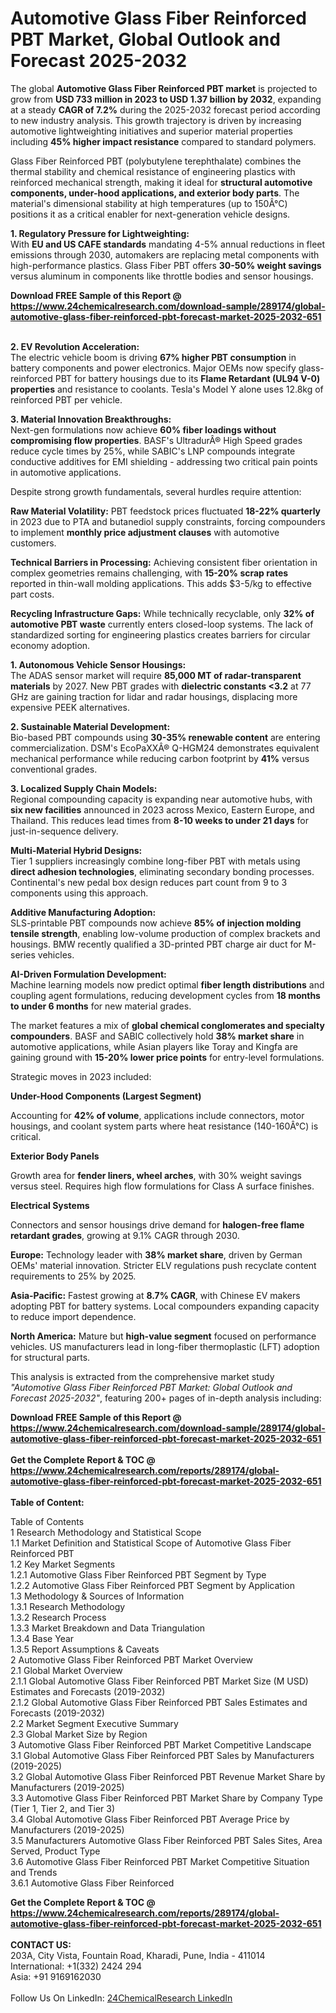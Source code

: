 <h1>Automotive Glass Fiber Reinforced PBT Market, Global Outlook and Forecast 2025-2032</h1><p>The global <strong>Automotive Glass Fiber Reinforced PBT market</strong> is projected to grow from <strong>USD 733 million in 2023 to USD 1.37 billion by 2032</strong>, expanding at a steady <strong>CAGR of 7.2%</strong> during the 2025-2032 forecast period according to new industry analysis. This growth trajectory is driven by increasing automotive lightweighting initiatives and superior material properties including <strong>45% higher impact resistance</strong> compared to standard polymers.</p><p>Glass Fiber Reinforced PBT (polybutylene terephthalate) combines the thermal stability and chemical resistance of engineering plastics with reinforced mechanical strength, making it ideal for <strong>structural automotive components, under-hood applications, and exterior body parts</strong>. The material's dimensional stability at high temperatures (up to 150Â°C) positions it as a critical enabler for next-generation vehicle designs.</p><p><strong>1. Regulatory Pressure for Lightweighting:</strong><br>
With <strong>EU and US CAFE standards</strong> mandating 4-5% annual reductions in fleet emissions through 2030, automakers are replacing metal components with high-performance plastics. Glass Fiber PBT offers <strong>30-50% weight savings</strong> versus aluminum in components like throttle bodies and sensor housings.</p><div><b>Download FREE Sample of this Report @ 
            <a href="https://www.24chemicalresearch.com/download-sample/289174/global-automotive-glass-fiber-reinforced-pbt-forecast-market-2025-2032-651">
            https://www.24chemicalresearch.com/download-sample/289174/global-automotive-glass-fiber-reinforced-pbt-forecast-market-2025-2032-651</a></b></div><br><p><strong>2. EV Revolution Acceleration:</strong><br>
The electric vehicle boom is driving <strong>67% higher PBT consumption</strong> in battery components and power electronics. Major OEMs now specify glass-reinforced PBT for battery housings due to its <strong>Flame Retardant (UL94 V-0) properties</strong> and resistance to coolants. Tesla's Model Y alone uses 12.8kg of reinforced PBT per vehicle.</p><p><strong>3. Material Innovation Breakthroughs:</strong><br>
Next-gen formulations now achieve <strong>60% fiber loadings without compromising flow properties</strong>. BASF's UltradurÂ® High Speed grades reduce cycle times by 25%, while SABIC's LNP compounds integrate conductive additives for EMI shielding - addressing two critical pain points in automotive applications.</p><p>Despite strong growth fundamentals, several hurdles require attention:</p><p><strong>Raw Material Volatility:</strong> PBT feedstock prices fluctuated <strong>18-22% quarterly</strong> in 2023 due to PTA and butanediol supply constraints, forcing compounders to implement <strong>monthly price adjustment clauses</strong> with automotive customers.</p><p><strong>Technical Barriers in Processing:</strong> Achieving consistent fiber orientation in complex geometries remains challenging, with <strong>15-20% scrap rates</strong> reported in thin-wall molding applications. This adds $3-5/kg to effective part costs.</p><p><strong>Recycling Infrastructure Gaps:</strong> While technically recyclable, only <strong>32% of automotive PBT waste</strong> currently enters closed-loop systems. The lack of standardized sorting for engineering plastics creates barriers for circular economy adoption.</p><p><strong>1. Autonomous Vehicle Sensor Housings:</strong><br>
The ADAS sensor market will require <strong>85,000 MT of radar-transparent materials</strong> by 2027. New PBT grades with <strong>dielectric constants &lt;3.2</strong> at 77 GHz are gaining traction for lidar and radar housings, displacing more expensive PEEK alternatives.</p><p><strong>2. Sustainable Material Development:</strong><br>
Bio-based PBT compounds using <strong>30-35% renewable content</strong> are entering commercialization. DSM's EcoPaXXÂ® Q-HGM24 demonstrates equivalent mechanical performance while reducing carbon footprint by <strong>41%</strong> versus conventional grades.</p><p><strong>3. Localized Supply Chain Models:</strong><br> 
Regional compounding capacity is expanding near automotive hubs, with <strong>six new facilities</strong> announced in 2023 across Mexico, Eastern Europe, and Thailand. This reduces lead times from <strong>8-10 weeks to under 21 days</strong> for just-in-sequence delivery.</p><p><strong>Multi-Material Hybrid Designs:</strong><br>
	Tier 1 suppliers increasingly combine long-fiber PBT with metals using <strong>direct adhesion technologies</strong>, eliminating secondary bonding processes. Continental's new pedal box design reduces part count from 9 to 3 components using this approach.</p><p><strong>Additive Manufacturing Adoption:</strong><br>
	SLS-printable PBT compounds now achieve <strong>85% of injection molding tensile strength</strong>, enabling low-volume production of complex brackets and housings. BMW recently qualified a 3D-printed PBT charge air duct for M-series vehicles.</p><p><strong>AI-Driven Formulation Development:</strong><br>
	Machine learning models now predict optimal <strong>fiber length distributions</strong> and coupling agent formulations, reducing development cycles from <strong>18 months to under 6 months</strong> for new material grades.</p><p>The market features a mix of <strong>global chemical conglomerates and specialty compounders</strong>. BASF and SABIC collectively hold <strong>38% market share</strong> in automotive applications, while Asian players like Toray and Kingfa are gaining ground with <strong>15-20% lower price points</strong> for entry-level formulations.</p><p>Strategic moves in 2023 included:</p><p><strong>Under-Hood Components (Largest Segment)</strong></p><p>Accounting for <strong>42% of volume</strong>, applications include connectors, motor housings, and coolant system parts where heat resistance (140-160Â°C) is critical.</p><p><strong>Exterior Body Panels</strong></p><p>Growth area for <strong>fender liners, wheel arches</strong>, with 30% weight savings versus steel. Requires high flow formulations for Class A surface finishes.</p><p><strong>Electrical Systems</strong></p><p>Connectors and sensor housings drive demand for <strong>halogen-free flame retardant grades</strong>, growing at 9.1% CAGR through 2030.</p><p><strong>Europe:</strong> Technology leader with <strong>38% market share</strong>, driven by German OEMs' material innovation. Stricter ELV regulations push recyclate content requirements to 25% by 2025.</p><p><strong>Asia-Pacific:</strong> Fastest growing at <strong>8.7% CAGR</strong>, with Chinese EV makers adopting PBT for battery systems. Local compounders expanding capacity to reduce import dependence.</p><p><strong>North America:</strong> Mature but <strong>high-value segment</strong> focused on performance vehicles. US manufacturers lead in long-fiber thermoplastic (LFT) adoption for structural parts.</p><p>This analysis is extracted from the comprehensive market study <em>"Automotive Glass Fiber Reinforced PBT Market: Global Outlook and Forecast 2025-2032"</em>, featuring 200+ pages of in-depth analysis including:
</p><div><b>Download FREE Sample of this Report @ 
            <a href="https://www.24chemicalresearch.com/download-sample/289174/global-automotive-glass-fiber-reinforced-pbt-forecast-market-2025-2032-651">
            https://www.24chemicalresearch.com/download-sample/289174/global-automotive-glass-fiber-reinforced-pbt-forecast-market-2025-2032-651</a></b></div><br><div><b>Get the Complete Report & TOC @ 
            <a href="https://www.24chemicalresearch.com/reports/289174/global-automotive-glass-fiber-reinforced-pbt-forecast-market-2025-2032-651">
            https://www.24chemicalresearch.com/reports/289174/global-automotive-glass-fiber-reinforced-pbt-forecast-market-2025-2032-651</a></b></div><br>
            <b>Table of Content:</b><p>Table of Contents<br />
1 Research Methodology and Statistical Scope<br />
1.1 Market Definition and Statistical Scope of Automotive Glass Fiber Reinforced PBT<br />
1.2 Key Market Segments<br />
1.2.1 Automotive Glass Fiber Reinforced PBT Segment by Type<br />
1.2.2 Automotive Glass Fiber Reinforced PBT Segment by Application<br />
1.3 Methodology & Sources of Information<br />
1.3.1 Research Methodology<br />
1.3.2 Research Process<br />
1.3.3 Market Breakdown and Data Triangulation<br />
1.3.4 Base Year<br />
1.3.5 Report Assumptions & Caveats<br />
2 Automotive Glass Fiber Reinforced PBT Market Overview<br />
2.1 Global Market Overview<br />
2.1.1 Global Automotive Glass Fiber Reinforced PBT Market Size (M USD) Estimates and Forecasts (2019-2032)<br />
2.1.2 Global Automotive Glass Fiber Reinforced PBT Sales Estimates and Forecasts (2019-2032)<br />
2.2 Market Segment Executive Summary<br />
2.3 Global Market Size by Region<br />
3 Automotive Glass Fiber Reinforced PBT Market Competitive Landscape<br />
3.1 Global Automotive Glass Fiber Reinforced PBT Sales by Manufacturers (2019-2025)<br />
3.2 Global Automotive Glass Fiber Reinforced PBT Revenue Market Share by Manufacturers (2019-2025)<br />
3.3 Automotive Glass Fiber Reinforced PBT Market Share by Company Type (Tier 1, Tier 2, and Tier 3)<br />
3.4 Global Automotive Glass Fiber Reinforced PBT Average Price by Manufacturers (2019-2025)<br />
3.5 Manufacturers Automotive Glass Fiber Reinforced PBT Sales Sites, Area Served, Product Type<br />
3.6 Automotive Glass Fiber Reinforced PBT Market Competitive Situation and Trends<br />
3.6.1 Automotive Glass Fiber Reinforced</p><div><b>Get the Complete Report & TOC @ 
            <a href="https://www.24chemicalresearch.com/reports/289174/global-automotive-glass-fiber-reinforced-pbt-forecast-market-2025-2032-651">
            https://www.24chemicalresearch.com/reports/289174/global-automotive-glass-fiber-reinforced-pbt-forecast-market-2025-2032-651</a></b></div><br><b>CONTACT US:</b><br>
            203A, City Vista, Fountain Road, Kharadi, Pune, India - 411014<br>
            International: +1(332) 2424 294<br>
            Asia: +91 9169162030 <br><br>
            Follow Us On LinkedIn: <a href="https://www.linkedin.com/company/24chemicalresearch/">24ChemicalResearch LinkedIn</a>